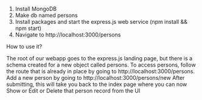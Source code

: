 1. Install MongoDB
2. Make db named persons
3. Install packages and start the express.js web service (npm install && npm start)
4. Navigate to http://localhost:3000/persons


How to use it?

The root of our webapp goes to the express.js landing page, but there is a schema created for a new object called persons.
To access persons, follow the route that is already in place by going to http://localhost:3000/persons.
Add a new person by going to http://localhost:3000/persons/new
After submitting, this will take you back to the index page where you can now Show or Edit or Delete that person record from the UI
